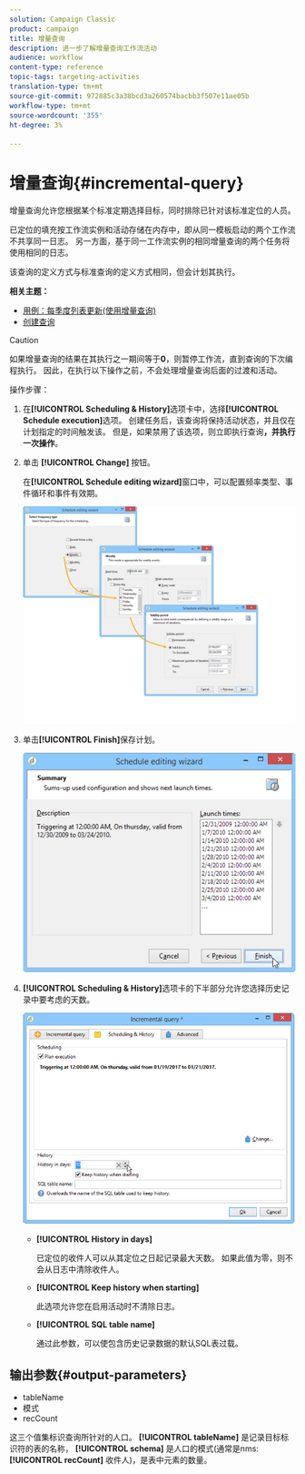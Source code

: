 ```yaml
---
solution: Campaign Classic
product: campaign
title: 增量查询
description: 进一步了解增量查询工作流活动
audience: workflow
content-type: reference
topic-tags: targeting-activities
translation-type: tm+mt
source-git-commit: 972885c3a38bcd3a260574bacbb3f507e11ae05b
workflow-type: tm+mt
source-wordcount: '355'
ht-degree: 3%

---
```



# 增量查询{#incremental-query}

增量查询允许您根据某个标准定期选择目标，同时排除已针对该标准定位的人员。

已定位的填充按工作流实例和活动存储在内存中，即从同一模板启动的两个工作流不共享同一日志。 另一方面，基于同一工作流实例的相同增量查询的两个任务将使用相同的日志。

该查询的定义方式与标准查询的定义方式相同，但会计划其执行。

**相关主题：**

* [用例：每季度列表更新(使用增量查询)](../../workflow/using/quarterly-list-update.md)
* [创建查询](../../workflow/using/query.md#creating-a-query)

>[!CAUTION]
>
>如果增量查询的结果在其执行之一期间等于&#x200B;**0**，则暂停工作流，直到查询的下次编程执行。 因此，在执行以下操作之前，不会处理增量查询后面的过渡和活动。

操作步骤：

1. 在&#x200B;**[!UICONTROL Scheduling & History]**&#x200B;选项卡中，选择&#x200B;**[!UICONTROL Schedule execution]**&#x200B;选项。 创建任务后，该查询将保持活动状态，并且仅在计划指定的时间触发该。 但是，如果禁用了该选项，则立即执行查询&#x200B;**，并执行一次操作**。
1. 单击 **[!UICONTROL Change]** 按钮。

   在&#x200B;**[!UICONTROL Schedule editing wizard]**&#x200B;窗口中，可以配置频率类型、事件循环和事件有效期。

   ![](assets/s_user_segmentation_wizard_11.png)

1. 单击&#x200B;**[!UICONTROL Finish]**&#x200B;保存计划。

   ![](assets/s_user_segmentation_wizard_valid.png)

1. **[!UICONTROL Scheduling & History]**&#x200B;选项卡的下半部分允许您选择历史记录中要考虑的天数。

   ![](assets/edit_request_inc.png)

   * **[!UICONTROL History in days]**

      已定位的收件人可以从其定位之日起记录最大天数。 如果此值为零，则不会从日志中清除收件人。

   * **[!UICONTROL Keep history when starting]**

      此选项允许您在启用活动时不清除日志。

   * **[!UICONTROL SQL table name]**

      通过此参数，可以使包含历史记录数据的默认SQL表过载。

## 输出参数{#output-parameters}

* tableName
* 模式
* recCount

这三个值集标识查询所针对的人口。 **[!UICONTROL tableName]** 是记录目标标识符的表的名称， **[!UICONTROL schema]** 是人口的模式(通常是nms: **[!UICONTROL recCount]** 收件人)，是表中元素的数量。
